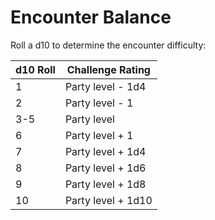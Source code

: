 # Encounter Balance

Roll a d10 to determine the encounter difficulty:

| d10 Roll | Challenge Rating   |
| -------- | ------------------ |
| 1        | Party level - 1d4  |
| 2        | Party level - 1    |
| 3-5      | Party level        |
| 6        | Party level + 1    |
| 7        | Party level + 1d4  |
| 8        | Party level + 1d6  |
| 9        | Party level + 1d8  |
| 10       | Party level + 1d10 |